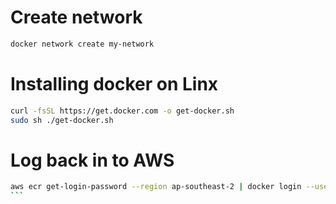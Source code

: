 # Create network

```sh
docker network create my-network
```

# Installing docker on Linx

```sh
curl -fsSL https://get.docker.com -o get-docker.sh
sudo sh ./get-docker.sh
```

# Log back in to AWS

````sh
aws ecr get-login-password --region ap-southeast-2 | docker login --username AWS --password-stdin 443370684269.dkr.ecr.ap-southeast-2.amazonaws.com
```

````
